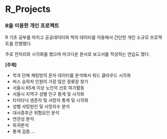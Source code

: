 # R_Projects
### R을 이용한 개인 프로젝트

R 기초 공부를 마치고 공공데이터와 책의 데이터를 이용해서 간단한 개인 소규모 프로젝트를 진행했다.

주로 전처리와 시각화를 했으며 마크다운 문서로 보고서를 작성하는 연습도 했다.

**[주제]**
- 학과 단체 채팅방의 문자 데이터를 분석해서 워드 클라우드 시각화
- 버스 승하차 인원이 가장 많은 정류장 찾기
- 서울시 65세 이상 노인의 선호 여가활동
- 서울시 지역구 성별 인구 통계 및 시각화
- 타이타닉 생존자 및 사망자 통계 및 시각화
- 성별 사망원인 및 사망자수 분석
- 대사증후군 위험요인 분석
- 연관성 분석
- 회귀분석
- 통계 검증
...
